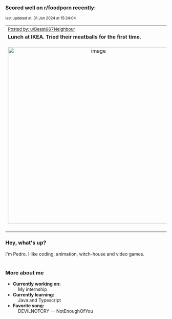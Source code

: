 ### Scored well on r/foodporn recently:

<p align="left"><sub>last updated at: 31 Jan 2024 at 15:24:04</sub></p>

|   |
| --- |
| <sub>[Posted by: u/Beast667Neighbour][source]</sub> |
| **Lunch at IKEA. Tried their meatballs for the first time.** | 
|<p align="center"> <img alt="image" src="https://i.redd.it/ydlwzm5wbefc1.jpeg" width="550" /> </p>|
|   |

### Hey, what's up?

I'm Pedro. I like coding, animation, witch-house and video games.<br><br>

### More about me
- **Currently working on:**  
&nbsp;&nbsp;&nbsp;&nbsp;My internship
- **Currently learning:**  
&nbsp;&nbsp;&nbsp;&nbsp;Java and Typescript
- **Favorite song:**  
&nbsp;&nbsp;&nbsp;&nbsp;DEVILNOTCRY — NotEnoughOfYou<br><br>

  



  
  
  
[linkedin]: https://linkedin.com/in/pedro-h-r-gomes-8a487b14a/
[gmail]: mailto:pilique11@gmail.com
[source]: https://reddit.com/r/FoodPorn/comments/1adxoov/lunch_at_ikea_tried_their_meatballs_for_the_first/
[redditAPI]: https://www.reddit.com/dev/api/